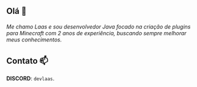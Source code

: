 ## Olá 👋
###### Me chamo Laas e sou desenvolvedor Java focado na criação de plugins para Minecraft com 2 anos de experiência, buscando sempre melhorar meus conhecimentos.

## Contato 📫
**DISCORD**: `devlaas`.



